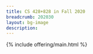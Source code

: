 ```yaml
---
title: CS 428+828 in Fall 2020
breadcrumb: 202030
layout: bg-image
description:
---
```


{% include offering/main.html %}
